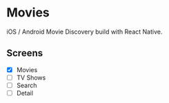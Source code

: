 # Movies

iOS / Android Movie Discovery build with React Native.

## Screens

- [x] Movies
- [ ] TV Shows
- [ ] Search
- [ ] Detail

